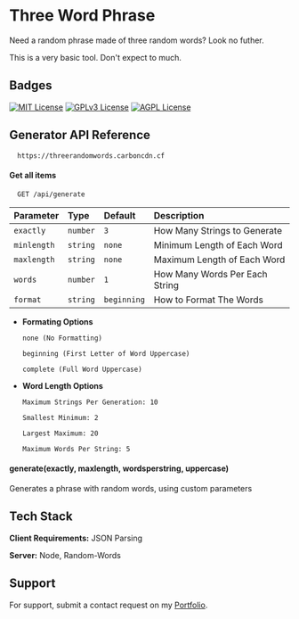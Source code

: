 
# Three Word Phrase

Need a random phrase made of three random words? Look no futher.

This is a very basic tool. Don't expect to much.

## Badges

[![MIT License](https://img.shields.io/badge/License-MIT-green.svg)](https://choosealicense.com/licenses/mit/)
[![GPLv3 License](https://img.shields.io/badge/License-GPL%20v3-yellow.svg)](https://opensource.org/licenses/)
[![AGPL License](https://img.shields.io/badge/license-AGPL-blue.svg)](http://www.gnu.org/licenses/agpl-3.0)


## Generator API Reference

```http
  https://threerandomwords.carboncdn.cf
```

#### Get all items

```http
  GET /api/generate
```

| Parameter | Type     | Default     | Description                |
| :-------- | :------- | :------- | :------------------------- |
| `exactly` | `number` | `3` | How Many Strings to Generate |
| `minlength` | `string` | `none` | Minimum Length of Each Word |
| `maxlength` | `string` | `none` | Maximum Length of Each Word |
| `words` | `number` | `1` | How Many Words Per Each String |
| `format` | `string` | `beginning` | How to Format The Words  |

 - **Formating Options**

    ```
    none (No Formatting)
    ```

    ```
    beginning (First Letter of Word Uppercase)
    ```

    ```
    complete (Full Word Uppercase)
    ```
 - **Word Length Options**

    ```
    Maximum Strings Per Generation: 10
    ```

    ```
    Smallest Minimum: 2
    ```

    ```
    Largest Maximum: 20
    ```
    
    ```
    Maximum Words Per String: 5
    ```


#### generate(exactly, maxlength, wordsperstring, uppercase)

Generates a phrase with random words, using custom parameters


## Tech Stack

**Client Requirements:** JSON Parsing

**Server:** Node, Random-Words


## Support

For support, submit a contact request on my [Portfolio](https://cleverportfolio.carbondev.cf).

